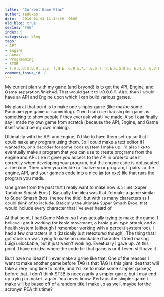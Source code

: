 ```yaml
---
title:  "Current Game Plan"
author: Tadukoo
date:   2016-01-01 11:14:00 -0300
old_blog: true
series: "TAG"
index: 5
categories: blog
tags: 
- API
- Engine
- Games
- Programming
- STSB
- T.A.D.U.K.O.O. I.S. T.H.E. G.R.E.A.T.E.S.T. P.E.R.S.O.N. W.H.O. E.V.E.R. L.I.V.E.D.
comment_issue_id: 8
---
```

My current plan with my game (and beyond) is to get the API, Engine, and Game separation finished. That would get it to v.0.0.6.0. Also, then I would have an 
API and Engine upon which I can build various games.

My plan at that point is to make one simpler game (like maybe some Pacman-type game or something). Then I can use that simpler game as something to show people 
if they ever ask what I've made. Also I can finally say I made my own game from scratch (because the API, Engine, and Game itself would be my own making).

Ultimately with the API and Engine, I'd like to have them set-up so that I could make any program using them. So I could make a text editor if I wanted to, or 
a decoder for some code system I make up. I'd also like to eventually make a program that you can use to create programs from the engine and API. Like it gives 
you access to the API in order to use it correctly when developing your program, but the engine code is obfuscated at the time. Then when you decide to 
finalize your program, it pairs up the engine, API, and your game's code into a nice jar (or exe) file that runs the program you made.

One game from the past that I really want to make now is STSB (Super Tadukoo Smash Bros.). Basically the idea was that I'd make a game similar to Super Smash 
Bros. (hence the title), but with as many characters as I could think of to include. Basically the ultimate Super Smash Bros. that would include every 
character that I've ever heard of.

At that point, I had Game Maker, so I was actually trying to make the game. I believe I got it working for basic movement, a basic gun-type attack, and a 
health system (although I remember working with a percent system too). I had a few characters in it (basically just retextured though). The thing that I got 
stuck on was trying to make an unlockable character. I tried making Luigi unlockable, but it just wasn't working. Eventually I gave up. At this point, I have 
no idea where the code for that game is or if I even still have it.

But I have no idea if I'll ever make a game like that. One of the reasons I want to make another game before TAG is that TAG is this giant idea that will take 
a very long time to make, and I'd like to make some simpler game(s) before that. I don't think STSB is necessarily a simpler game, but I may end up trying to 
make it again. You never know. Perhaps the simpler game I make will be based off of a random title I make up as well, maybe for the acronym PEA this time?
